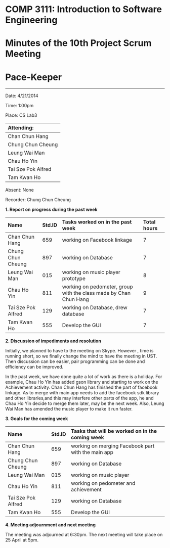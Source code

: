 # COMP 3111: Introduction to Software Engineering #
# Minutes of the 10th Project Scrum Meeting #

# Pace-Keeper #

---


Date: 4/21/2014

Time: 1:00pm

Place: CS Lab3

| **Attending:** |
|:---------------|
|Chan Chun Hang|
|Chung Chun Cheung|
|Leung Wai Man|
|Chau Ho Yin|
|Tai Sze Pok Alfred|
|Tam Kwan Ho|

Absent: None


Recorder: Chung Chun Cheung


**1. Report on progress during the past week**


| **Name** | **Std.ID** | **Tasks worked on in the past week**| **Total hours** |
|:---------|:-----------|:------------------------------------|:----------------|
|Chan Chun Hang|659|working on Facebook linkage|7 |
|Chung Chun Cheung|897|working on Database|7 |
|Leung Wai Man|015|working on music player prototype|8 |
|Chau Ho Yin|811|working on pedometer, group with the class made by Chan Chun Hang|9 |
|Tai Sze Pok Alfred|129|working on Database, drew database|7 |
|Tam Kwan Ho|555|Develop the GUI|7 |


**2. Discussion of impediments and resolution**


Initially, we planned to have to the meeting on Skype. However , time is running short, so we finally change the mind to have the meeting in UST.
Then discussion can be easier, pair programming can be done and efficiency can be improved.

In the past week, we have done quite a lot of work as there is a holiday. For example, Chau Ho Yin has added gson library and starting to work on the Achievement activity. Chan Chun Hang has finished the part of facebook linkage. As to merge with main app needs to add the facebook sdk library and other libraries,and this may interfere other parts of the app, he and Chau Ho Yin decide to merge them later, may be the next week. Also, Leung Wai Man has amended the music player to make it run faster.

**3. Goals for the coming week**

| **Name** | **Std.ID** | **Tasks that will be worked on in the coming week** |
|:---------|:-----------|:----------------------------------------------------|
|Chan Chun Hang|659|working on merging Facebook part with the main app|
|Chung Chun Cheung|897|working on Database|
|Leung Wai Man|015|working on music player |
|Chau Ho Yin|811|working on pedometer and achievement|
|Tai Sze Pok Alfred|129|working on Database|
|Tam Kwan Ho|555|Develop the GUI|

**4. Meeting adjournment and next meeting**

The meeting was adjourned at 6:30pm. The next meeting will take place on 25 April at 5pm.